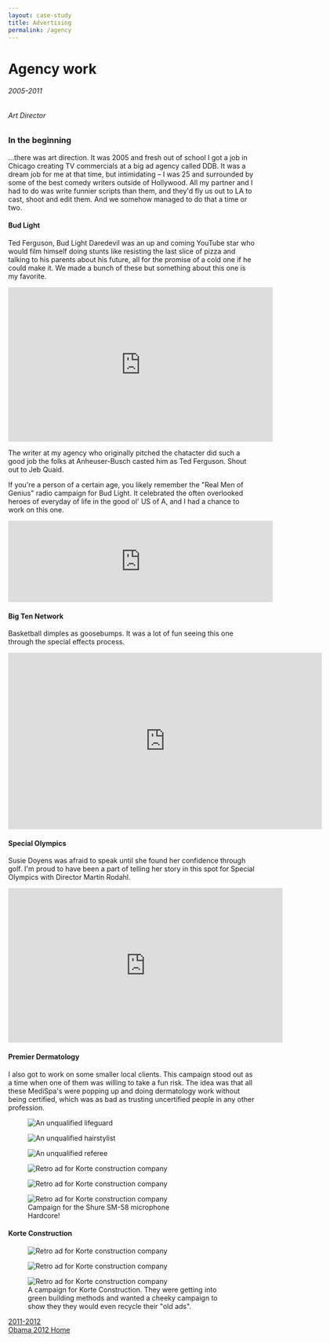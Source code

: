 ```yaml
---
layout: case-study
title: Advertising
permalink: /agency
---
```


<div class="page-hero-wrapper">
  <div class="slideshow">
    <div class="slide__bg slide__bg--8"></div>
    <h1 class="word">Agency work</h1>
  </div>
  <h6 class="page-subhead-timespan">
    2005-2011
  </h6>
  <h6 class="page-subhead-responsibilities">
    Art Director
  </h6>
</div>


<div class="page-body-wrapper">
  <h3 class="page-body-subhead">
    In the beginning
  </h3>
  <p class="page-body-copy">
    ...there was art direction. It was 2005 and fresh out of school I got a job in Chicago creating TV commercials at a big ad agency called DDB. It was a dream job for me at that time, but intimidating – I was 25 and surrounded by some of the best comedy writers outside of Hollywood. All my partner and I had to do was write funnier scripts than them, and they'd fly us out to LA to cast, shoot and edit them. And we somehow managed to do that a time or two.
  </p>

  <h4 class="page-body-interior-subhead">
    Bud Light
  </h4>

  <p class="page-body-copy">
    Ted Ferguson, Bud Light Daredevil was an up and coming YouTube star who would film himself doing stunts like resisting the last slice of pizza and talking to his parents about his future, all for the promise of a cold one if he could make it. We made a bunch of these but something about this one is my favorite.
  </p>

  <div class="iframe-wrapper">
    <iframe width="540" height="315" src="https://www.youtube.com/embed/Xw5sJ04HkbM" frameborder="0" allow="accelerometer; autoplay; encrypted-media; gyroscope; picture-in-picture" allowfullscreen></iframe>
  </div>

  <p class="page-body-copy">
    The writer at my agency who originally pitched the chatacter did such a good job the folks at Anheuser-Busch casted him as Ted Ferguson. Shout out to Jeb Quaid.
  </p>

  <p class="page-body-copy">
    If you're a person of a certain age, you likely remember the "Real Men of Genius" radio campaign for Bud Light. It celebrated the often overlooked heroes of everyday of life in the good ol' US of A, and I had a chance to work on this one.
  </p>

  <div class="iframe-wrapper">
    <iframe width="540" height="166" scrolling="no" frameborder="no" allow="autoplay" src="https://w.soundcloud.com/player/?url=https%3A//api.soundcloud.com/tracks/48091067&color=%23ff5500&auto_play=false&hide_related=false&show_comments=true&show_user=true&show_reposts=false&show_teaser=true"></iframe>
  </div>

  <h4 class="page-body-interior-subhead">
    Big Ten Network
  </h4>

  <p class="page-body-copy">
    Basketball dimples as goosebumps. It was a lot of fun seeing this one through the special effects process.
  </p>

  <div class="iframe-wrapper">
    <iframe src="https://player.vimeo.com/video/19639144" width="640" height="360" frameborder="0" webkitallowfullscreen mozallowfullscreen allowfullscreen></iframe>
  </div>

  <h4 class="page-body-interior-subhead">
    Special Olympics
  </h4>

  <p class="page-body-copy">
    Susie Doyens was afraid to speak until she found her confidence through golf. I'm proud to have been a part of telling her story in this spot for Special Olympics with Director Martin Rodahl.
  </p>

  <div class="iframe-wrapper">
    <iframe width="560" height="315" src="https://www.youtube.com/embed/bU3RrrpzVec" frameborder="0" allow="accelerometer; autoplay; encrypted-media; gyroscope; picture-in-picture" allowfullscreen></iframe>
  </div>

  <h4 class="page-body-interior-subhead">
    Premier Dermatology
  </h4>

  <p class="page-body-copy">
    I also got to work on some smaller local clients. This campaign stood out as a time when one of them was willing to take a fun risk. The idea was that all these MediSpa's were popping up and doing dermatology work without being certified, which was as bad as trusting uncertified people in any other profession.
  </p>

  <figure class="figure-inline">
    <img src="img/premier_derm/2_PREMIER_lifeguard.jpg" class="premier-lifeguard-img" alt="An unqualified lifeguard" />
    <figcaption class="case-study-caption"></figcaption>
  </figure>

  <figure class="figure-inline">
    <img src="img/premier_derm/1_PREMIER_hair.jpg" class="premier-hair-img" alt="An unqualified hairstylist" />
    <figcaption class="case-study-caption"></figcaption>
  </figure>

  <figure class="figure-inline">
    <img src="img/premier_derm/3_PREMIER_ref.jpg" class="premier-ref-img" alt="An unqualified referee" />
    <figcaption class="case-study-caption"></figcaption>
  </figure>

  <figure class="figure-pullout-shure">
    <img src="img/shure/shure1.jpg" class="korte-retro2-img" alt="Retro ad for Korte construction company" />
    <figcaption class="case-study-caption"></figcaption>
  </figure>
  <figure class="figure-pullout-shure">
    <img src="img/shure/shure2.jpg" class="korte-retro2-img" alt="Retro ad for Korte construction company" />
    <figcaption class="case-study-caption"></figcaption>
  </figure>
  <figure class="figure-pullout-shure">
    <img src="img/shure/shure3.jpg" class="korte-retro2-img" alt="Retro ad for Korte construction company" />
    <figcaption class="case-study-caption">Campaign for the Shure SM-58 microphone<br/> Hardcore!</figcaption>
  </figure>

  <h4 class="page-body-interior-subhead">
    Korte Construction
  </h4>

  <figure class="figure-inline">
    <img src="img/korte/korte-retro1.jpg" class="korte-retro1-img" alt="Retro ad for Korte construction company" />
    <figcaption class="case-study-caption"></figcaption>
  </figure>

  <figure class="figure-inline">
    <img src="img/korte/korte-retro2.jpg" class="korte-retro2-img" alt="Retro ad for Korte construction company" />
    <figcaption class="case-study-caption"></figcaption>
  </figure>

  <figure class="figure-inline">
    <img src="img/korte/korte-retro3.jpg" class="korte-retro3-img" alt="Retro ad for Korte construction company" />
    <figcaption class="case-study-caption">A campaign for Korte Construction. They were getting into green building methods and wanted a cheeky campaign to show they they would even recycle their "old ads".</figcaption>
  </figure>

  <nav class="case-study-end-nav">
    <a href="/ofa" class="case-study-previous-link">
      <div class="next-link-timespan">
        2011-2012
      </div>
      Obama 2012
    </a>
    <a href="/" class="case-study-next-link home-next-link">
      Home
    </a>
  </nav>

</div>


<script>
  {
    const effects = [
      {
        options: {
          shapeColors: ['#A2D48B','#a375dc','#f14c4f','#90c9f9','#fbb041'],
          shapesOnTop: true
        },
        hide: {
          shapesAnimationOpts: {
            duration: 50,
            easing: 'easeOutExpo',
            translateX: t => t.dataset.tx,
            translateY: t => t.dataset.ty,
            scale: 0,
            rotate: 0,
            opacity: {
              value: 0,
              duration: 50,
              easing: 'linear'
            }
          }
        },
        show: {
          shapesAnimationOpts: {
            duration: () => anime.random(1000,3000),
            delay: (t,i) => i*20,
            easing: 'easeOutElastic',
            translateX: t => {
              const tx = anime.random(-250,250);
              t.dataset.tx = tx;
              return [0,tx];
            },
            translateY: t => {
              const ty = anime.random(-250,250);
              t.dataset.ty = ty;
              return [0,ty];
            },
            scale: t => {
              const s = randomBetween(0.1,0.6);
              t.dataset.s = s;
              return [s,s];
            },
            rotate: () => anime.random(-90,90),
            opacity: {
              value: .6,
              duration: 1000,
              easing: 'linear'
            }
          }
        }
      },
    ];

    class Slideshow {
      constructor(el) {
        this.DOM = {};
        this.DOM.el = el;
        this.DOM.slides = Array.from(this.DOM.el.querySelectorAll('.slide'));
        this.DOM.bgs = Array.from(this.DOM.el.querySelectorAll('.slide__bg'));
        this.DOM.words = Array.from(this.DOM.el.querySelectorAll('.word'));
        this.slidesTotal = this.DOM.slides.length;
        this.current = 0;
        this.words = [];
        this.DOM.words.forEach((word, pos) => {
          this.words.push(new Word(word, effects[pos].options));
        });

        this.isAnimating = true;
        this.words[this.current].show(effects[this.current].show).then(() => this.isAnimating = false);
      }
      show(direction) {
        if ( this.isAnimating ) return;
        this.isAnimating = true;

        let newPos;
        let currentPos = this.current;
        if ( direction === 'next' ) {
          newPos = currentPos < this.slidesTotal - 1 ? currentPos+1 : 0;
        }
        else if ( direction === 'prev' ) {
          newPos = currentPos > 0 ? currentPos-1 : this.slidesTotal - 1;
        }

        this.DOM.slides[newPos].style.opacity = 1;
        this.DOM.bgs[newPos].style.transform = 'none';
        anime({
          targets: this.DOM.bgs[currentPos],
          duration: 600,
          easing: [0.2,1,0.3,1],
          translateY: ['0%', direction === 'next' ? '-100%' : '100%'],
          complete: () => {
            this.DOM.slides[currentPos].classList.remove('slide--current');
            this.DOM.slides[currentPos].style.opacity = 0;
            this.DOM.slides[newPos].classList.add('slide--current');
            this.words[newPos].show(effects[newPos].show).then(() => this.isAnimating = false);
          }
        });

        this.words[newPos].hide();
        this.words[this.current].hide(effects[currentPos].hide).then(() => {

          this.current = newPos;
        });
      }
      }

    const slideshow = new Slideshow(document.querySelector('.slideshow'));
    document.querySelector('.slidenav__item--prev').addEventListener('click', () => slideshow.show('prev') );
    document.querySelector('.slidenav__item--next').addEventListener('click', () => slideshow.show('next') );
    document.addEventListener('keydown', (ev) => {
      const keyCode = ev.keyCode || ev.which;
      if ( keyCode === 37 ) {
        slideshow.show('prev');
      }
      else if ( keyCode === 39 ) {
        slideshow.show('next');
      }
    });
  }
</script>
